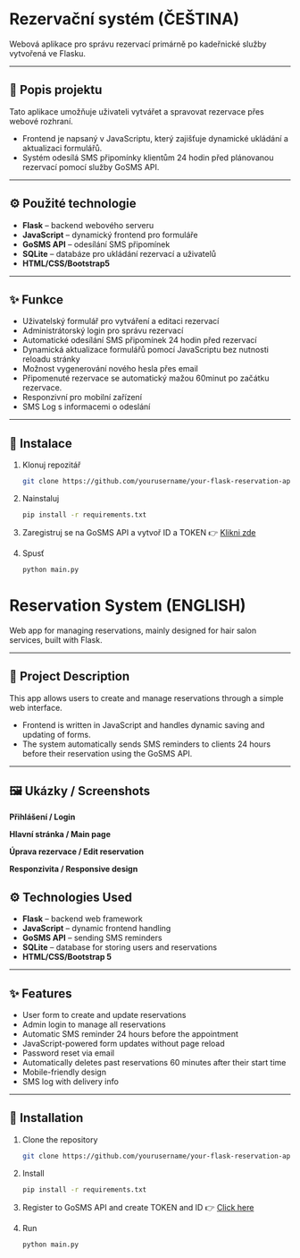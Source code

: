 # Rezervační systém (ČEŠTINA)

Webová aplikace pro správu rezervací primárně po kadeřnické služby vytvořená ve Flasku.

---

## 📝 Popis projektu

Tato aplikace umožňuje uživateli vytvářet a spravovat rezervace přes webové rozhraní.  

- Frontend je napsaný v JavaScriptu, který zajišťuje dynamické ukládání a aktualizaci formulářů.
- Systém odesílá SMS připomínky klientům 24 hodin před plánovanou rezervací pomocí služby GoSMS API.

---

## ⚙️ Použité technologie

- **Flask** – backend webového serveru
- **JavaScript** – dynamický frontend pro formuláře
- **GoSMS API** – odesílání SMS připomínek
- **SQLite** – databáze pro ukládání rezervací a uživatelů
- **HTML/CSS/Bootstrap5** 
---

## ✨ Funkce

- Uživatelský formulář pro vytváření a editaci rezervací
- Administrátorský login pro správu rezervací
- Automatické odesílání SMS připomínek 24 hodin před rezervací
- Dynamická aktualizace formulářů pomocí JavaScriptu bez nutnosti reloadu stránky
- Možnost vygenerování nového hesla přes email
- Připomenuté rezervace se automatický mažou 60minut po začátku rezervace.
- Responzivní pro mobilní zařízení
- SMS Log s informacemi o odeslání

---


## 🚀 Instalace

1. Klonuj repozitář
   ```bash
   git clone https://github.com/yourusername/your-flask-reservation-app.git
   ```

2. Nainstaluj
    ```bash
    pip install -r requirements.txt 
     ```
3. Zaregistruj se na GoSMS API a vytvoř ID a TOKEN 👉 [Klikni zde](https://www.gosms.eu/cs/api/?gad_source=1&gad_campaignid=22907436901&gbraid=0AAAAADlkV9Ol9BDYULsflk7r081PQlF-r&gclid=EAIaIQobChMI_bPApfGLkAMVF5qDBx3BCgwCEAAYASAAEgIa5_D_BwE)

4. Spusť 
     ```bash
    python main.py
     ```



# Reservation System (ENGLISH)

Web app for managing reservations, mainly designed for hair salon services, built with Flask.

---

## 📝 Project Description

This app allows users to create and manage reservations through a simple web interface.

- Frontend is written in JavaScript and handles dynamic saving and updating of forms.
- The system automatically sends SMS reminders to clients 24 hours before their reservation using the GoSMS API.

---

## 🖼️ Ukázky / Screenshots

**Přihlášení / Login**

**Hlavní stránka / Main page**

**Úprava rezervace / Edit reservation**

**Responzivita / Responsive design**



## ⚙️ Technologies Used

- **Flask** – backend web framework
- **JavaScript** – dynamic frontend handling
- **GoSMS API** – sending SMS reminders
- **SQLite** – database for storing users and reservations
- **HTML/CSS/Bootstrap 5** 

---

## ✨ Features

- User form to create and update reservations
- Admin login to manage all reservations
- Automatic SMS reminder 24 hours before the appointment
- JavaScript-powered form updates without page reload
- Password reset via email
- Automatically deletes past reservations 60 minutes after their start time
- Mobile-friendly design
- SMS log with delivery info

---

## 🚀 Installation

1. Clone the repository
   ```bash
   git clone https://github.com/yourusername/your-flask-reservation-app.git
   ```

2. Install
    ```bash
    pip install -r requirements.txt 
     ```
3. Register to GoSMS API and create TOKEN and ID 👉 [Click here](https://www.gosms.eu/cs/api/?gad_source=1&gad_campaignid=22907436901&gbraid=0AAAAADlkV9Ol9BDYULsflk7r081PQlF-r&gclid=EAIaIQobChMI_bPApfGLkAMVF5qDBx3BCgwCEAAYASAAEgIa5_D_BwE)

4. Run
     ```bash
    python main.py
     ```
